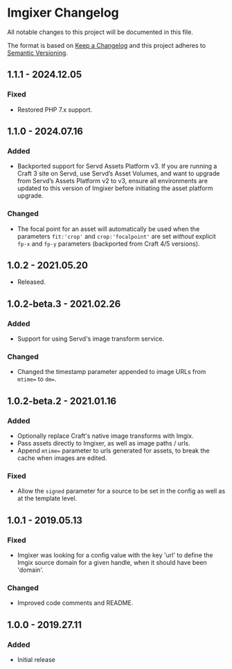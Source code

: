 # Imgixer Changelog

All notable changes to this project will be documented in this file.

The format is based on [Keep a Changelog](http://keepachangelog.com/) and this project adheres to [Semantic Versioning](http://semver.org/).

## 1.1.1 - 2024.12.05
### Fixed
- Restored PHP 7.x support.

## 1.1.0 - 2024.07.16
### Added
- Backported support for Servd Assets Platform v3. If you are running a Craft 3 site on Servd, use Servd’s Asset Volumes, and want to upgrade from Servd’s Assets Platform v2 to v3, ensure all environments are updated to this version of Imgixer before initiating the asset platform upgrade.

### Changed
- The focal point for an asset will automatically be used when the parameters `fit:'crop'` and `crop:'focalpoint'` are set *without* explicit `fp-x` and `fp-y` parameters (backported from Craft 4/5 versions).

## 1.0.2 - 2021.05.20
- Released.

## 1.0.2-beta.3 - 2021.02.26
### Added
- Support for using Servd's image transform service.

### Changed
- Changed the timestamp parameter appended to image URLs from `mtime=` to `dm=`.

## 1.0.2-beta.2 - 2021.01.16
### Added
- Optionally replace Craft's native image transforms with Imgix.
- Pass assets directly to Imgixer, as well as image paths / urls.
- Append `mtime=` parameter to urls generated for assets, to break the cache when images are edited.

### Fixed
- Allow the `signed` parameter for a source to be set in the config as well as at the template level.

## 1.0.1 - 2019.05.13
### Fixed
- Imgixer was looking for a config value with the key 'url' to define the Imgix source domain for a given handle, when it should have been 'domain'.

### Changed
- Improved code comments and README.

## 1.0.0 - 2019.27.11
### Added
- Initial release
